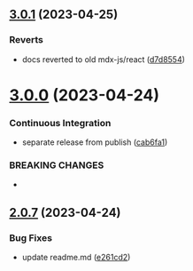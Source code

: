 ## [3.0.1](https://github.com/eisberg-labs/ngx-size-me/compare/3.0.0...3.0.1) (2023-04-25)


### Reverts

* docs reverted to old mdx-js/react ([d7d8554](https://github.com/eisberg-labs/ngx-size-me/commit/d7d8554aaca9f45ea0936214941deb9878b611ce))



# [3.0.0](https://github.com/eisberg-labs/ngx-size-me/compare/2.0.7...3.0.0) (2023-04-24)


### Continuous Integration

* separate release from publish ([cab6fa1](https://github.com/eisberg-labs/ngx-size-me/commit/cab6fa12c087d36fe4e2aaf45a3c7e0cd0b94397))


### BREAKING CHANGES

* 



## [2.0.7](https://github.com/eisberg-labs/ngx-size-me/compare/2.0.2...2.0.7) (2023-04-24)


### Bug Fixes

* update readme.md ([e261cd2](https://github.com/eisberg-labs/ngx-size-me/commit/e261cd29fc31ed216eb2ac8430ffc1aa32512e10))



